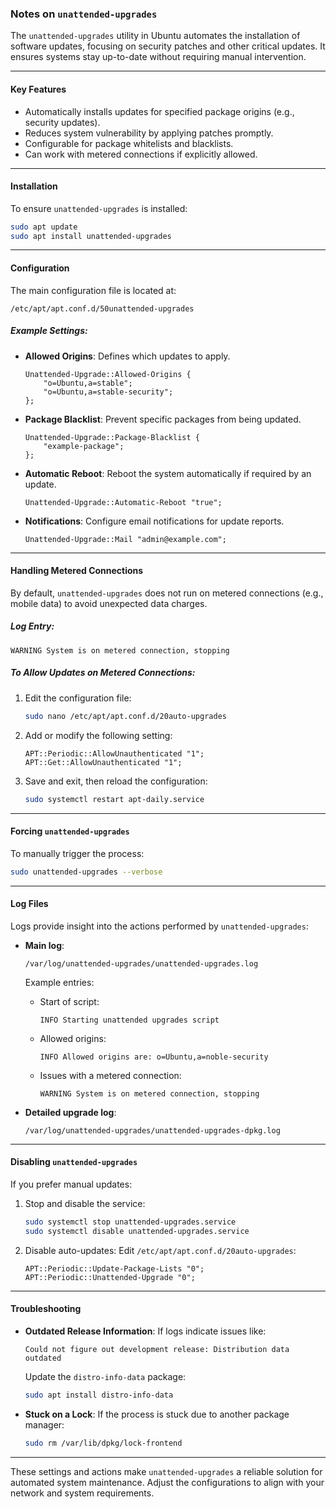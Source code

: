### Notes on `unattended-upgrades`

The `unattended-upgrades` utility in Ubuntu automates the installation of software updates, focusing on security patches and other critical updates. It ensures systems stay up-to-date without requiring manual intervention.

---

#### **Key Features**
- Automatically installs updates for specified package origins (e.g., security updates).
- Reduces system vulnerability by applying patches promptly.
- Configurable for package whitelists and blacklists.
- Can work with metered connections if explicitly allowed.

---

#### **Installation**
To ensure `unattended-upgrades` is installed:
```bash
sudo apt update
sudo apt install unattended-upgrades
```

---

#### **Configuration**
The main configuration file is located at:
```plaintext
/etc/apt/apt.conf.d/50unattended-upgrades
```

##### Example Settings:
- **Allowed Origins**: Defines which updates to apply.
  ```plaintext
  Unattended-Upgrade::Allowed-Origins {
      "o=Ubuntu,a=stable";
      "o=Ubuntu,a=stable-security";
  };
  ```

- **Package Blacklist**: Prevent specific packages from being updated.
  ```plaintext
  Unattended-Upgrade::Package-Blacklist {
      "example-package";
  };
  ```

- **Automatic Reboot**: Reboot the system automatically if required by an update.
  ```plaintext
  Unattended-Upgrade::Automatic-Reboot "true";
  ```

- **Notifications**: Configure email notifications for update reports.
  ```plaintext
  Unattended-Upgrade::Mail "admin@example.com";
  ```

---

#### **Handling Metered Connections**
By default, `unattended-upgrades` does not run on metered connections (e.g., mobile data) to avoid unexpected data charges. 

##### Log Entry:
```plaintext
WARNING System is on metered connection, stopping
```

##### To Allow Updates on Metered Connections:
1. Edit the configuration file:
   ```bash
   sudo nano /etc/apt/apt.conf.d/20auto-upgrades
   ```
2. Add or modify the following setting:
   ```plaintext
   APT::Periodic::AllowUnauthenticated "1";
   APT::Get::AllowUnauthenticated "1";
   ```

3. Save and exit, then reload the configuration:
   ```bash
   sudo systemctl restart apt-daily.service
   ```

---

#### **Forcing `unattended-upgrades`**
To manually trigger the process:
```bash
sudo unattended-upgrades --verbose
```

---

#### **Log Files**
Logs provide insight into the actions performed by `unattended-upgrades`:
- **Main log**: 
  ```plaintext
  /var/log/unattended-upgrades/unattended-upgrades.log
  ```
  Example entries:
  - Start of script:
    ```plaintext
    INFO Starting unattended upgrades script
    ```
  - Allowed origins:
    ```plaintext
    INFO Allowed origins are: o=Ubuntu,a=noble-security
    ```
  - Issues with a metered connection:
    ```plaintext
    WARNING System is on metered connection, stopping
    ```

- **Detailed upgrade log**:
  ```plaintext
  /var/log/unattended-upgrades/unattended-upgrades-dpkg.log
  ```

---

#### **Disabling `unattended-upgrades`**
If you prefer manual updates:
1. Stop and disable the service:
   ```bash
   sudo systemctl stop unattended-upgrades.service
   sudo systemctl disable unattended-upgrades.service
   ```

2. Disable auto-updates:
   Edit `/etc/apt/apt.conf.d/20auto-upgrades`:
   ```plaintext
   APT::Periodic::Update-Package-Lists "0";
   APT::Periodic::Unattended-Upgrade "0";
   ```

---

#### **Troubleshooting**
- **Outdated Release Information**:
  If logs indicate issues like:
  ```plaintext
  Could not figure out development release: Distribution data outdated
  ```
  Update the `distro-info-data` package:
  ```bash
  sudo apt install distro-info-data
  ```

- **Stuck on a Lock**:
  If the process is stuck due to another package manager:
  ```bash
  sudo rm /var/lib/dpkg/lock-frontend
  ```

---

These settings and actions make `unattended-upgrades` a reliable solution for automated system maintenance. Adjust the configurations to align with your network and system requirements.
